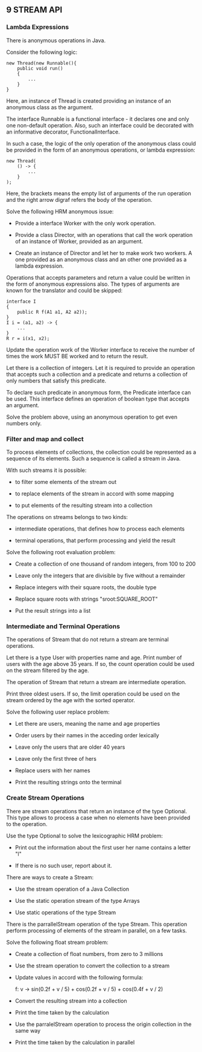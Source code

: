 ## 9 STREAM API

### Lambda Expressions

There is anonymous operations in Java.

Consider the following logic:

    new Thread(new Runnable(){
        public void run()
        {
            ...
        }
    }

Here, an instance of Thread is created providing an instance of an anonymous
class as the argument.

The interface Runnable is a functional interface - it declares one and only one
non-default operation. Also, such an interface could be decorated with an
informative decorator, FunctionalInterface.

In such a case, the logic of the only operation of the anonymous class could be
provided in the form of an anonymous operations, or lambda expression:

    new Thread(
        () -> {
            ...
        }
    );

Here, the brackets means the empty list of arguments of the run operation and the
right arrow digraf refers the body of the operation.

Solve the following HRM anonymous issue:

- Provide a interface Worker with the only work operation.

- Provide a class Director, with an operations that call the work operation of
  an instance of Worker, provided as an argument.

- Create an instance of Director and let her to make work two workers. A one provided
  as an anonymous class and an other one provided as a lambda expression.

Operations that accepts parameters and return a value could be written in the form
of anonymous expressions also. The types of arguments are known for the translator
and could be skipped:

    interface I
    {
        public R f(A1 a1, A2 a2));
    }
    I i = (a1, a2) -> {
        ...
    }
    R r = i(x1, x2);

Update the operation work of the Worker interface to receive the number of times
the work MUST BE worked and to return the result.

Let there is a collection of integers. Let it is required to provide an operation
that accepts such a collection and a predicate and returns a collection of only
numbers that satisfy this predicate.

To declare such predicate in anonymous form, the Predicate interface can be used.
This interface defines an operation of boolean type that accepts an argument.

Solve the problem above, using an anonymous operation to get even numbers only.

### Filter and map and collect

To process elements of collections, the collection could be represented as a
sequence of its elements. Such a sequence is called a stream in Java.

With such streams it is possible:

- to filter some elements of the stream out

- to replace elements of the stream in accord with some mapping

- to put elements of the resulting stream into a collection

The operations on streams belongs to two kinds:

- intermediate operations, that defines how to process each elements

- terminal operations, that perform processing and yield the result

Solve the following root evaluation problem:

- Create a collection of one thousand of random integers, from 100 to 200

- Leave only the integers that are divisible by five without a remainder

- Replace integers with their square roots, the double type

- Replace square roots with strings "sroot:SQUARE\_ROOT"

- Put the result strings into a list

### Intermediate and Terminal Operations

The operations of Stream that do not return a stream are terminal operations.

Let there is a type User with properties name and age. Print number of users
with the age above 35 years. If so, the count operation could be used on
the stream filtered by the age.

The operation of Stream that return a stream are intermediate operation.

Print three oldest users. If so, the limit operation could be used on the
stream ordered by the age with the sorted operator.

Solve the following user replace problem:

- Let there are users, meaning the name and age properties

- Order users by their names in the acceding order lexically

- Leave only the users that are older 40 years

- Leave only the first three of hers

- Replace users with her names

- Print the resulting strings onto the terminal

### Create Stream Operations

There are stream operations that return an instance of the type Optional. This
type allows to process a case when no elements have been provided to the operation.

Use the type Optional to solve the lexicographic HRM problem:

- Print out the information about the first user her name contains a letter "l"

- If there is no such user, report about it.

There are ways to create a Stream:

- Use the stream operation of a Java Collection

- Use the static operation stream of the type Arrays

- Use static operations of the type Stream

There is the parrallelStream operation of the type Stream. This operation
perform processing of elements of the stream in parallel, on a few tasks.

Solve the following float stream problem:

- Create a collection of float numbers, from zero to 3 millions

- Use the stream operation to convert the collection to a stream

- Update values in accord with the following formula:

    f: v -> sin(0.2f + v / 5) + cos(0.2f + v / 5) + cos(0.4f + v / 2)

- Convert the resulting stream into a collection

- Print the time taken by the calculation

- Use the parralelStream operation to process the origin collection in the
  same way

- Print the time taken by the calculation in parallel
